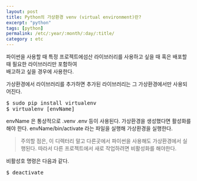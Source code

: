 ```yaml
---
layout: post
title: Python의 가상환경 venv (virtual environment)란?
excerpt: "python"
tags: [python]
permalink: /etc/:year/:month/:day/:title/
category : etc
---
```


파이썬을 사용할 때 특정 프로젝트에섬산 라이브러리를 사용하고 싶을 때 혹은 배포할 때 필요한 라이브러리만 포함하여  
배고하고 싶을 경우에 사용한다.  

가상환경에서 라이브러리를 추가하면 추가된 라이브러리는 그 가상환경에서만 사용되어진다.  


<pre class="prettyprint">
$ sudo pip install virtualenv
$ virtualenv [envName]
</pre>

envName 은 통상적으로 .venv .env 등이 사용된다.
가상환경을 생성했다면 활성화를 해야 한다. envName/bin/activate 라는 파일을 실행해 가상환경을 실행한다.  

> 주의할 점은, 이 디렉터리 말고 다른곳에서 파이썬을 사용해도 가상환경에서 실행된다. 따라서 다른 프로젝트에서 새로 작업하려면 비활성화를 해야한다.  

비활성호 명령은 다음과 같다.

<pre class="prettyprint">
$ deactivate
</pre>


